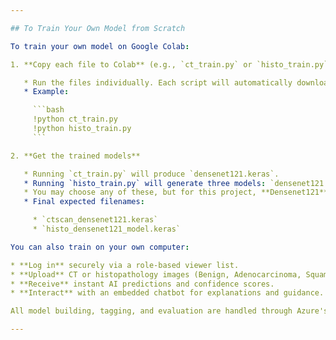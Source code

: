 ```yaml
---

## To Train Your Own Model from Scratch

To train your own model on Google Colab:

1. **Copy each file to Colab** (e.g., `ct_train.py` or `histo_train.py`)

   * Run the files individually. Each script will automatically download the dataset from Kaggle and train a model, saving the output in `.keras` format.
   * Example:

     ```bash
     !python ct_train.py  
     !python histo_train.py
     ```

2. **Get the trained models**

   * Running `ct_train.py` will produce `densenet121.keras`.
   * Running `histo_train.py` will generate three models: `densenet121.keras`, `mobilenetv2.keras`, and `inceptionv3.keras`.
   * You may choose any of these, but for this project, **Densenet121** was used. Rename the chosen histopathology model to `histo_densenet121_model.keras`.
   * Final expected filenames:

     * `ctscan_densenet121.keras`
     * `histo_densenet121_model.keras`

You can also train on your own computer:

* **Log in** securely via a role-based viewer list.
* **Upload** CT or histopathology images (Benign, Adenocarcinoma, Squamous Cell Carcinoma).
* **Receive** instant AI predictions and confidence scores.
* **Interact** with an embedded chatbot for explanations and guidance.

All model building, tagging, and evaluation are handled through Azure's portal—clinicians need zero programming skills.

---
```


